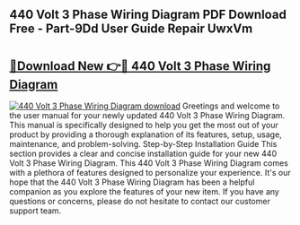 ## 440 Volt 3 Phase Wiring Diagram PDF Download Free - Part-9Dd User Guide Repair UwxVm

# <h2><a href="http://dfsz7a.blite.top/?on=440+Volt+3+Phase+Wiring+Diagram">🔗Download New 👉🔴 440 Volt 3 Phase Wiring Diagram</a></h2>

[![440 Volt 3 Phase Wiring Diagram download](https://i.imgur.com/lujVjoI.png)](http://dfsz7a.blite.top/?on=440+Volt+3+Phase+Wiring+Diagram)
Greetings and welcome to the user manual for your newly updated 440 Volt 3 Phase Wiring Diagram. This manual is specifically designed to help you get the most out of your product by providing a thorough explanation of its features, setup, usage, maintenance, and problem-solving. Step-by-Step Installation Guide This section provides a clear and concise installation guide for your new 440 Volt 3 Phase Wiring Diagram. This 440 Volt 3 Phase Wiring Diagram comes with a plethora of features designed to personalize your experience. It's our hope that the 440 Volt 3 Phase Wiring Diagram has been a helpful companion as you explore the features of your new item. If you have any questions or concerns, please do not hesitate to contact our customer support team.
